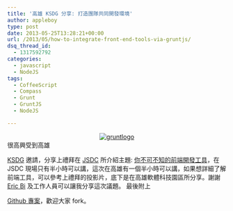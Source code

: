```yaml
---
title: '高雄 KSDG 分享: 打造團隊共同開發環境'
author: appleboy
type: post
date: 2013-05-25T13:28:21+00:00
url: /2013/05/how-to-integrate-front-end-tools-via-gruntjs/
dsq_thread_id:
  - 1317592792
categories:
  - javascript
  - NodeJS
tags:
  - CoffeeScript
  - Compass
  - Grunt
  - GruntJS
  - NodeJS

---
```

<div style="margin: 0 auto; text-align: center;">
  <a title="gruntlogo by appleboy46, on Flickr" href="https://www.flickr.com/photos/appleboy/8591850168/"><img alt="gruntlogo" src="https://i2.wp.com/farm9.staticflickr.com/8244/8591850168_ca0e125ffa_n.jpg?resize=200%2C200&#038;ssl=1" data-recalc-dims="1" /></a>
</div> 很高興受到高雄 

<a href="https://www.facebook.com/groups/KSDGroup/" target="_blank">KSDG</a> 邀請，分享上禮拜在 <a href="http://jsdc.tw/2013/" target="_blank">JSDC</a> 所介紹主題: <a href="http://blog.wu-boy.com/2013/05/2013-javascript-conference-front-tool-grunt-js/" target="_blank">你不可不知的前端開發工具</a>，在 JSDC 現場只有半小時可以講，這次在高雄有一個半小時可以講，如果想詳細了解前端工具，可以參考上禮拜的投影片，底下是在高雄軟體科技園區所分享。謝謝 <a href="https://www.facebook.com/hsuani.bi" target="_blank">Eric Bi</a> 及工作人員可以讓我分享這次議題。 <!--more--> 最後附上 

<a href="https://github.com/appleboy/html5-template-engine" target="_blank">Github 專案</a>，歡迎大家 fork。